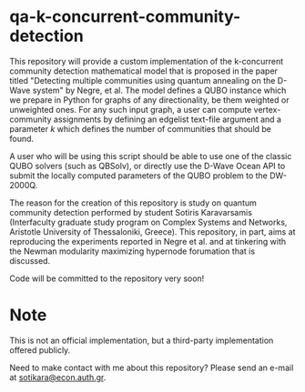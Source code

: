 # qa-k-concurrent-community-detection
This repository will provide a custom implementation of the k-concurrent community detection mathematical model that is proposed in the paper titled "Detecting multiple communities using quantum annealing on the D-Wave system" by Negre, et al. The model defines a QUBO instance which we prepare in Python for graphs of any directionality, be them weighted or unweighted ones. For any such input graph, a user can compute vertex-community assignments by defining an edgelist text-file argument and a parameter $k$ which defines the number of communities that should be found.

A user who will be using this script should be able to use one of the classic QUBO solvers (such as QBSolv), or directly use the D-Wave Ocean API to submit the locally computed parameters of the QUBO problem to the DW-2000Q.

The reason for the creation of this repository is study on quantum community detection performed by student Sotiris Karavarsamis (Interfaculty graduate study program on Complex Systems and Networks, Aristotle University of Thessaloniki, Greece). This repository, in part, aims at reproducing the experiments reported in Negre et al. and at tinkering with the Newman modularity maximizing hypernode forumation that is discussed.

Code will be committed to the repository very soon!

# Note
This is not an official implementation, but a third-party implementation offered publicly.

Need to make contact with me about this repository? Please send an e-mail at sotikara@econ.auth.gr.
